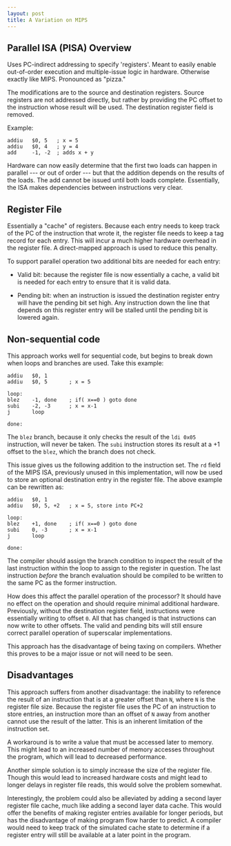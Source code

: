 ```yaml
---
layout: post
title: A Variation on MIPS
---
```


Parallel ISA (PISA) Overview
----------------------------

Uses PC-indirect addressing to specify 'registers'. Meant to easily
enable out-of-order execution and multiple-issue logic in
hardware. Otherwise exactly like MIPS. Pronounced as "pizza."

The modifications are to the source and destination registers. Source
registers are not addressed directly, but rather by providing the PC
offset to the instruction whose result will be used. The destination
register field is removed.

Example:

    addiu   $0, 5   ; x = 5
    addiu   $0, 4   ; y = 4
    add     -1, -2  ; adds x + y

Hardware can now easily determine that the first two loads can happen
in parallel --- or out of order --- but that the addition depends on
the results of the loads. The add cannot be issued until both loads
complete. Essentially, the ISA makes dependencies between instructions
very clear.

Register File
-------------

Essentially a "cache" of registers. Because each entry needs to keep
track of the PC of the instruction that wrote it, the register file
needs to keep a tag record for each entry. This will incur a much
higher hardware overhead in the register file. A direct-mapped
approach is used to reduce this penalty.

To support parallel operation two additional bits are needed for each
entry:

- Valid bit: because the register file is now essentially a cache, a
  valid bit is needed for each entry to ensure that it is valid data.

- Pending bit: when an instruction is issued the destination register
  entry will have the pending bit set high. Any instruction down the
  line that depends on this register entry will be stalled until the
  pending bit is lowered again.

Non-sequential code
-------------------

This approach works well for sequential code, but begins to break down
when loops and branches are used. Take this example:

    addiu   $0, 1
    addiu   $0, 5       ; x = 5
    
    loop:
    blez    -1, done    ; if( x==0 ) goto done
    subi    -2, -3      ; x = x-1
    j       loop
    
    done:

The `blez` branch, because it only checks the result of the `ldi 0x05`
instruction, will never be taken. The `subi` instruction stores its
result at a +1 offset to the `blez`, which the branch does not check.

This issue gives us the following addition to the instruction set. The
`rd` field of the MIPS ISA, previously unused in this implementation,
will now be used to store an optional destination entry in the
register file. The above example can be rewritten as:

    addiu   $0, 1
    addiu   $0, 5, +2   ; x = 5, store into PC+2
    
    loop:
    blez    +1, done    ; if( x==0 ) goto done
    subi    0, -3       ; x = x-1
    j       loop
    
    done:

The compiler should assign the branch condition to inspect the result
of the last instruction within the loop to assign to the register in
question. The last instruction <em>before</em> the branch evaluation
should be compiled to be written to the same PC as the former
instruction.

How does this affect the parallel operation of the processor? It
should have no effect on the operation and should require minimal
additional hardware.  Previously, without the destination register
field, instructions were essentially writing to offset `0`. All that
has changed is that instructions can now write to other offsets. The
valid and pending bits will still ensure correct parallel operation of
superscalar implementations.

This approach has the disadvantage of being taxing on
compilers. Whether this proves to be a major issue or not will need to
be seen.

Disadvantages
-------------

This approach suffers from another disadvantage: the inability to
reference the result of an instruction that is at a greater offset
than `N`, where `N` is the register file size. Because the register
file uses the PC of an instruction to store entries, an instruction
more than an offset of `N` away from another cannot use the result of
the latter. This is an inherent limitation of the instruction set.

A workaround is to write a value that must be accessed later to
memory. This might lead to an increased number of memory accesses
throughout the program, which will lead to decreased performance.

Another simple solution is to simply increase the size of the register
file. Though this would lead to increased hardware costs and might
lead to longer delays in register file reads, this would solve the
problem somewhat.

Interestingly, the problem could also be alleviated by adding a second
layer register file cache, much like adding a second layer data
cache. This would offer the benefits of making register entries
available for longer periods, but has the disadvantage of making
program flow harder to predict. A compiler would need to keep track of
the simulated cache state to determine if a register entry will still
be available at a later point in the program.
